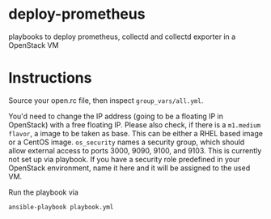 # deploy-prometheus
playbooks to deploy prometheus, collectd and collectd exporter in a OpenStack VM

# Instructions

Source your open.rc file, then inspect `group_vars/all.yml`.

You'd need to change the IP address (going to be a floating IP in OpenStack) with a free floating IP. Please also check, if there is a `m1.medium flavor`, a image to be taken as base. This can be either a RHEL based image or a CentOS image.
`os_security` names a security group, which should allow external access to ports 3000, 9090, 9100, and 9103. This is currently not set up via playbook. If you have a security role predefined in your OpenStack environment, name it here and it will be assigned to the used VM.

Run the playbook via

    ansible-playbook playbook.yml
